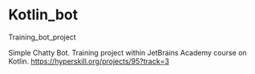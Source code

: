 # Kotlin_bot
 Training_bot_project

Simple Chatty Bot. Training project within JetBrains Academy course on Kotlin. https://hyperskill.org/projects/95?track=3
